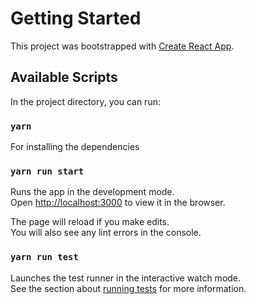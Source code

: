 # Getting Started

This project was bootstrapped with [Create React App](https://github.com/facebook/create-react-app).

## Available Scripts

In the project directory, you can run:

### `yarn`

For installing the dependencies

### `yarn run start`

Runs the app in the development mode.\
Open [http://localhost:3000](http://localhost:3000) to view it in the browser.

The page will reload if you make edits.\
You will also see any lint errors in the console.

### `yarn run test`

Launches the test runner in the interactive watch mode.\
See the section about [running tests](https://facebook.github.io/create-react-app/docs/running-tests) for more information.
